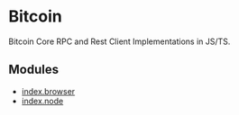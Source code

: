 # Bitcoin

Bitcoin Core RPC and Rest Client Implementations in JS/TS.

## Modules

- [index.browser](index.browser/index.md)
- [index.node](index.node/index.md)
